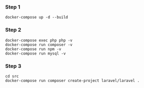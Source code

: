 ### Step 1
    docker-compose up -d --build

### Step 2
    docker-compose exec php php -v
    docker-compose run composer -v
    docker-compose run npm -v
    docker-compose run mysql -v

### Step 3
    cd src 
    docker-compose run composer create-project laravel/laravel .